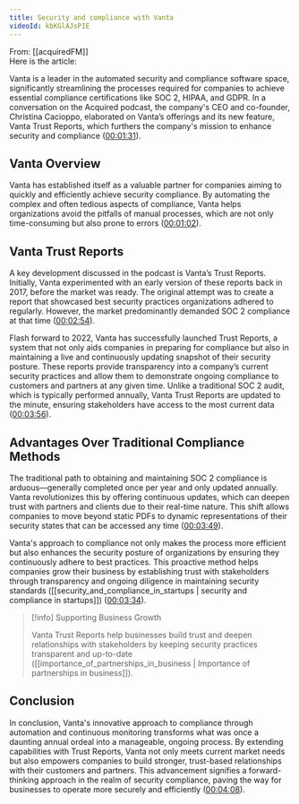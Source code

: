 ```yaml
---
title: Security and compliance with Vanta
videoId: kbKGlAJsPIE
---
```


From: [[acquiredFM]] <br/> 
Here is the article:

Vanta is a leader in the automated security and compliance software space, significantly streamlining the processes required for companies to achieve essential compliance certifications like SOC 2, HIPAA, and GDPR. In a conversation on the Acquired podcast, the company's CEO and co-founder, Christina Cacioppo, elaborated on Vanta’s offerings and its new feature, Vanta Trust Reports, which furthers the company's mission to enhance security and compliance ([00:01:31](#00:01:31)).

## Vanta Overview

Vanta has established itself as a valuable partner for companies aiming to quickly and efficiently achieve security compliance. By automating the complex and often tedious aspects of compliance, Vanta helps organizations avoid the pitfalls of manual processes, which are not only time-consuming but also prone to errors ([00:01:02](#00:01:02)).

## Vanta Trust Reports

A key development discussed in the podcast is Vanta’s Trust Reports. Initially, Vanta experimented with an early version of these reports back in 2017, before the market was ready. The original attempt was to create a report that showcased best security practices organizations adhered to regularly. However, the market predominantly demanded SOC 2 compliance at that time ([00:02:54](#00:02:54)).

Flash forward to 2022, Vanta has successfully launched Trust Reports, a system that not only aids companies in preparing for compliance but also in maintaining a live and continuously updating snapshot of their security posture. These reports provide transparency into a company’s current security practices and allow them to demonstrate ongoing compliance to customers and partners at any given time. Unlike a traditional SOC 2 audit, which is typically performed annually, Vanta Trust Reports are updated to the minute, ensuring stakeholders have access to the most current data ([00:03:56](#00:03:56)).

## Advantages Over Traditional Compliance Methods

The traditional path to obtaining and maintaining SOC 2 compliance is arduous—generally completed once per year and only updated annually. Vanta revolutionizes this by offering continuous updates, which can deepen trust with partners and clients due to their real-time nature. This shift allows companies to move beyond static PDFs to dynamic representations of their security states that can be accessed any time ([00:03:49](#00:03:49)).

Vanta's approach to compliance not only makes the process more efficient but also enhances the security posture of organizations by ensuring they continuously adhere to best practices. This proactive method helps companies grow their business by establishing trust with stakeholders through transparency and ongoing diligence in maintaining security standards ([[security_and_compliance_in_startups | security and compliance in startups]]) ([00:03:34](#00:03:34)).

> [!info] Supporting Business Growth
>
> Vanta Trust Reports help businesses build trust and deepen relationships with stakeholders by keeping security practices transparent and up-to-date ([[importance_of_partnerships_in_business | Importance of partnerships in business]]).

## Conclusion

In conclusion, Vanta's innovative approach to compliance through automation and continuous monitoring transforms what was once a daunting annual ordeal into a manageable, ongoing process. By extending capabilities with Trust Reports, Vanta not only meets current market needs but also empowers companies to build stronger, trust-based relationships with their customers and partners. This advancement signifies a forward-thinking approach in the realm of security compliance, paving the way for businesses to operate more securely and efficiently ([00:04:08](#00:04:08)).